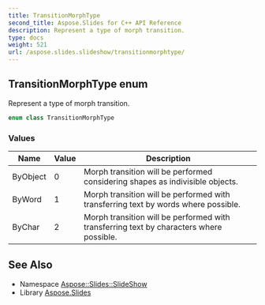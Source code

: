 ```yaml
---
title: TransitionMorphType
second_title: Aspose.Slides for C++ API Reference
description: Represent a type of morph transition.
type: docs
weight: 521
url: /aspose.slides.slideshow/transitionmorphtype/
---
```

## TransitionMorphType enum


Represent a type of morph transition.

```cpp
enum class TransitionMorphType
```

### Values

| Name | Value | Description |
| --- | --- | --- |
| ByObject | 0 | Morph transition will be performed considering shapes as indivisible objects. |
| ByWord | 1 | Morph transition will be performed with transferring text by words where possible. |
| ByChar | 2 | Morph transition will be performed with transferring text by characters where possible. |

## See Also

* Namespace [Aspose::Slides::SlideShow](../)
* Library [Aspose.Slides](../../)